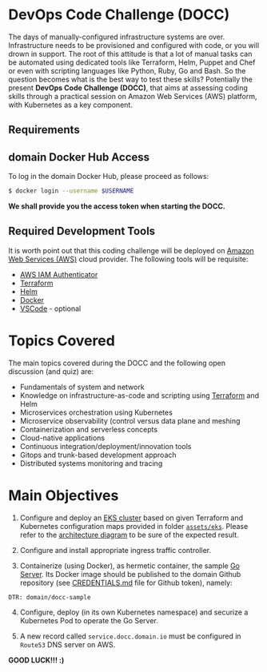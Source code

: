# DevOps Code Challenge (DOCC)

The days of manually-configured infrastructure systems are over. Infrastructure needs to be provisioned and configured with code, or you will drown in support.
The root of this attitude is that a lot of manual tasks can be automated using dedicated tools like Terraform, Helm, Puppet and Chef or even with scripting languages like Python, Ruby, Go and Bash. So the question becomes what is the best way to test these skills? Potentially the present **DevOps Code Challenge (DOCC)**, that aims at assessing coding skills through a practical session on Amazon Web Services (AWS) platform, with Kubernetes as a key component.

## Requirements

## domain Docker Hub Access

To log in the domain Docker Hub, please proceed as follows:

```bash
$ docker login --username $USERNAME
```

**We shall provide you the access token when starting the DOCC.**

## Required Development Tools

It is worth point out that this coding challenge will be deployed on [Amazon Web Services (AWS)](https://aws.amazon.com/) cloud provider. The following tools will be requisite:

- [AWS IAM Authenticator](https://docs.aws.amazon.com/eks/latest/userguide/install-aws-iam-authenticator.html)
- [Terraform](https://www.terraform.io/)
- [Helm](https://helm.sh/)
- [Docker](https://www.docker.com/)
- [VSCode](https://code.visualstudio.com/) - optional

# Topics Covered

The main topics covered during the DOCC and the following open discussion (and quiz) are:

- Fundamentals of system and network
- Knowledge on infrastructure-as-code and scripting using [Terraform](https://www.terraform.io/) and Helm
- Microservices orchestration using Kubernetes
- Microservice observability (control versus data plane and meshing
- Containerization and serverless concepts
- Cloud-native applications
- Continuous integration/deployment/innovation tools
- Gitops and trunk-based development approach
- Distributed systems monitoring and tracing

# Main Objectives

1. Configure and deploy an [EKS cluster](https://aws.amazon.com/eks/) based on given Terraform and Kubernetes configuration maps provided in folder [`assets/eks`](./assets/eks).
Please refer to the [architecture diagram](./assets/img/docc-platform-synopsis.png) to be sure of the expected result.

2. Configure and install appropriate ingress traffic controller.

3. Containerize (using Docker), as hermetic container, the sample [Go Server](./assets/sample/server.go).
Its Docker image should be published to the domain Github repository (see [CREDENTIALS.md](./CREDENTIALS.md) file for Github token), namely:
```
DTR: domain/docc-sample
```

4. Configure, deploy (in its own Kubernetes namespace) and securize a Kubernetes Pod to operate the Go Server.

5. A new record called `service.docc.domain.io` must be configured in `Route53` DNS server on AWS.


**GOOD LUCK!!! :)**

